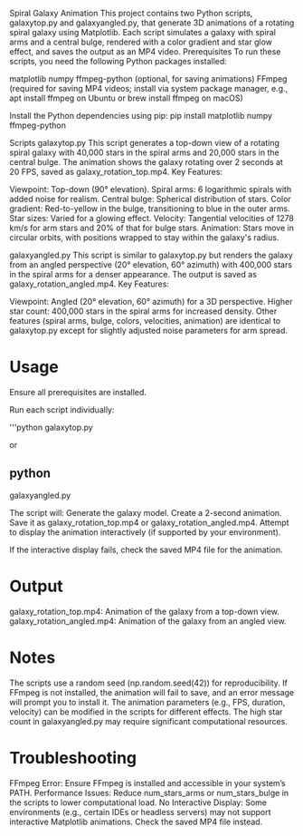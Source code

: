 Spiral Galaxy Animation
This project contains two Python scripts, galaxytop.py and galaxyangled.py, that generate 3D animations of a rotating spiral galaxy using Matplotlib. Each script simulates a galaxy with spiral arms and a central bulge, rendered with a color gradient and star glow effect, and saves the output as an MP4 video.
Prerequisites
To run these scripts, you need the following Python packages installed:

matplotlib
numpy
ffmpeg-python (optional, for saving animations)
FFmpeg (required for saving MP4 videos; install via system package manager, e.g., apt install ffmpeg on Ubuntu or brew install ffmpeg on macOS)

Install the Python dependencies using pip:
pip install matplotlib numpy ffmpeg-python

Scripts
galaxytop.py
This script generates a top-down view of a rotating spiral galaxy with 40,000 stars in the spiral arms and 20,000 stars in the central bulge. The animation shows the galaxy rotating over 2 seconds at 20 FPS, saved as galaxy_rotation_top.mp4.
Key Features:

Viewpoint: Top-down (90° elevation).
Spiral arms: 6 logarithmic spirals with added noise for realism.
Central bulge: Spherical distribution of stars.
Color gradient: Red-to-yellow in the bulge, transitioning to blue in the outer arms.
Star sizes: Varied for a glowing effect.
Velocity: Tangential velocities of 1278 km/s for arm stars and 20% of that for bulge stars.
Animation: Stars move in circular orbits, with positions wrapped to stay within the galaxy's radius.

galaxyangled.py
This script is similar to galaxytop.py but renders the galaxy from an angled perspective (20° elevation, 60° azimuth) with 400,000 stars in the spiral arms for a denser appearance. The output is saved as galaxy_rotation_angled.mp4.
Key Features:

Viewpoint: Angled (20° elevation, 60° azimuth) for a 3D perspective.
Higher star count: 400,000 stars in the spiral arms for increased density.
Other features (spiral arms, bulge, colors, velocities, animation) are identical to galaxytop.py except for slightly adjusted noise parameters for arm spread.

# Usage

Ensure all prerequisites are installed.

Run each script individually:

'''python 
galaxytop.py

or

python
-----------------------------------------------------
galaxyangled.py


The script will:
Generate the galaxy model.
Create a 2-second animation.
Save it as galaxy_rotation_top.mp4 or galaxy_rotation_angled.mp4.
Attempt to display the animation interactively (if supported by your environment).


If the interactive display fails, check the saved MP4 file for the animation.

# Output

galaxy_rotation_top.mp4: Animation of the galaxy from a top-down view.
galaxy_rotation_angled.mp4: Animation of the galaxy from an angled view.

# Notes

The scripts use a random seed (np.random.seed(42)) for reproducibility.
If FFmpeg is not installed, the animation will fail to save, and an error message will prompt you to install it.
The animation parameters (e.g., FPS, duration, velocity) can be modified in the scripts for different effects.
The high star count in galaxyangled.py may require significant computational resources.

# Troubleshooting

FFmpeg Error: Ensure FFmpeg is installed and accessible in your system’s PATH.
Performance Issues: Reduce num_stars_arms or num_stars_bulge in the scripts to lower computational load.
No Interactive Display: Some environments (e.g., certain IDEs or headless servers) may not support interactive Matplotlib animations. Check the saved MP4 file instead.

